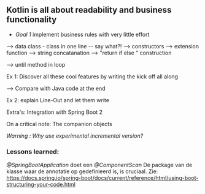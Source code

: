 ## Kotlin is all about readability and business functionality

- _Goal 1_ implement business rules with very little effort

--> data class - class in one line -- say what?!
--> constructors
--> extension function
--> string concatanation
--> "return if else " construction

--> until method in loop


Ex 1: Discover all these cool features by writing the kick off all along

--> Compare with Java code at the end

Ex 2: explain Line-Out and let them write




Extra's: Integration with Spring Boot 2

On a critical note:
The companion objects


_Warning : Why use experimental incremental version?_

### Lessons learned:
_@SpringBootApplication_ doet een _@ComponentScan_ De package van de klasse waar de annotatie
op gedefinieerd is, is cruciaal. 
Zie: https://docs.spring.io/spring-boot/docs/current/reference/html/using-boot-structuring-your-code.html